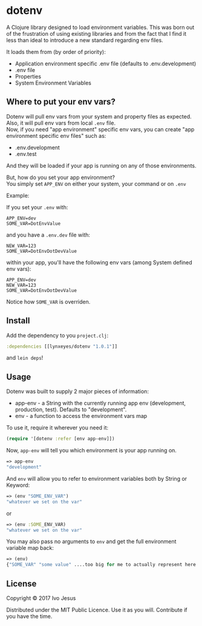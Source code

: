 # dotenv

A Clojure library designed to load environment variables.
This was born out of the frustration of using existing libraries and from the fact that I find it less than ideal to introduce a new standard regarding env files.

It loads them from (by order of priority):

* Application environment specific .env file (defaults to .env.development)
* .env file
* Properties
* System Environment Variables

## Where to put your env vars?

Dotenv will pull env vars from your system and property files as expected.  
Also, it will pull env vars from local `.env` file.  
Now, if you need "app environment" specific env vars, you can create "app environment specific env files" such as:

* .env.development
* .env.test

And they will be loaded if your app is running on any of those environments.

But, how do you set your app environment?  
You simply set `APP_ENV` on either your system, your command or on `.env`


Example:

If you set your `.env` with:

```
APP_ENV=dev
SOME_VAR=DotEnvValue
```

and you have a `.env.dev` file with:

```
NEW_VAR=123
SOME_VAR=DotEnvDotDevValue
```

within your app, you'll have the following env vars (among System defined env vars):

```
APP_ENV=dev
NEW_VAR=123
SOME_VAR=DotEnvDotDevValue
```

Notice how `SOME_VAR` is overriden.

## Install

Add the dependency to you `project.clj`:

```clojure
:dependencies [[lynxeyes/dotenv "1.0.1"]]
```

and `lein deps`!

## Usage

Dotenv was built to supply 2 major pieces of information:

* app-env - a String with the currently running app env (development, production, test). Defaults to "development".
* env - a function to access the environment vars map

To use it, require it wherever you need it:

```clojure
(require '[dotenv :refer [env app-env]])
```

Now, `app-env` will tell you which environment is your app running on.

```clojure
=> app-env
"development"
```

And `env` will allow you to refer to environment variables both by String or Keyword:

```clojure
=> (env "SOME_ENV_VAR")
"whatever we set on the var"
```

or

```clojure
=> (env :SOME_ENV_VAR)
"whatever we set on the var"
```

You may also pass no arguments to `env` and get the full environment variable map back:

```clojure
=> (env)
{"SOME_VAR" "some value" ....too big for me to actually represent here..sorry.... }
```


## License

Copyright © 2017 Ivo Jesus

Distributed under the MIT Public Licence.
Use it as you will. Contribute if you have the time.
